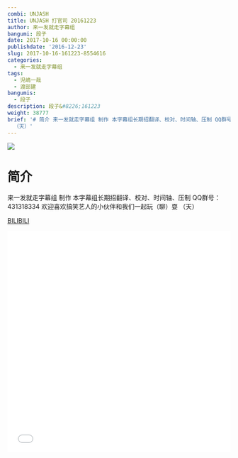 ```yaml
---
combi: UNJASH
title: UNJASH 打官司 20161223
author: 来一发就走字幕组
bangumi: 段子
date: 2017-10-16 00:00:00
publishdate: '2016-12-23'
slug: 2017-10-16-161223-8554616
categories:
  - 来一发就走字幕组
tags:
  - 児嶋一哉
  - 渡部建
bangumis:
  - 段子
description: 段子&#8226;161223
weight: 38777
brief: '# 简介 来一发就走字幕组 制作 本字幕组长期招翻译、校对、时间轴、压制 QQ群号：431318334 欢迎喜欢搞笑艺人的小伙伴和我们一起玩（聊）耍
  （天）'
---
```


![](https://i.imgur.com/63qjEbI.jpg)

# 简介  
来一发就走字幕组 制作  本字幕组长期招翻译、校对、时间轴、压制   QQ群号：431318334 欢迎喜欢搞笑艺人的小伙伴和我们一起玩（聊）耍 （天）

  [BILIBILI](https://www.bilibili.com/video/av8554616/)


<div class="vcontainer">  <iframe class='video' src="//www.bilibili.com/blackboard/player.html?aid=8554616" width="100%" height="500" frameborder="0" allowfullscreen="allowfullscreen"></iframe></div>

